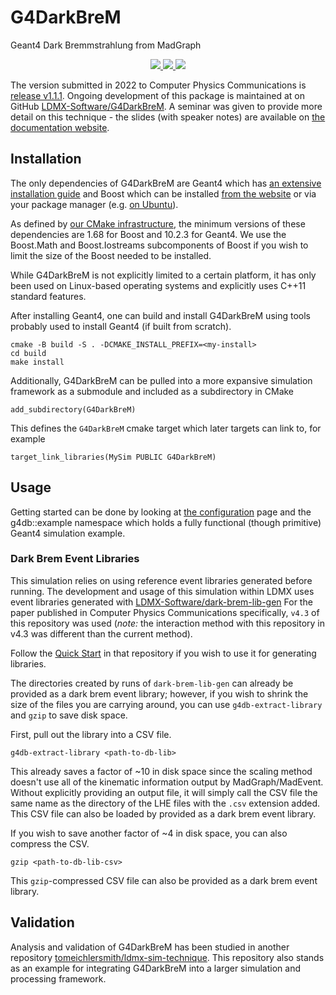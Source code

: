 # G4DarkBreM

Geant4 Dark Bremmstrahlung from MadGraph

<p align="center">
  <a href="https://www.apache.org/licenses/LICENSE-2.0" alt="Apache 2.0 license">
    <img src="https://img.shields.io/badge/license-Apache%202-blue" />
  </a>
  <a href="https://github.com/LDMX-Software/G4DarkBreM/actions" alt="Actions">
    <img src="https://img.shields.io/github/actions/workflow/status/LDMX-Software/G4DarkBreM/test.yml?branch=main" />
  </a>
  <a href="https://github.com/LDMX-Software/G4DarkBreM/releases" alt="Releases">
    <img src="https://img.shields.io/github/v/release/LDMX-Software/G4DarkBreM" />
  </a>
</p>

The version submitted in 2022 to Computer Physics Communications is [release v1.1.1](https://github.com/LDMX-Software/G4DarkBreM/releases/tag/v1.1.1).
Ongoing development of this package is maintained at on GitHub [LDMX-Software/G4DarkBreM](https://github.com/LDMX-Software/G4DarkBreM).
A seminar was given to provide more detail on this technique - the slides (with speaker notes) are available on 
[the documentation website](https://ldmx-software.github.io/G4DarkBreM/G4DarkBreM_HEP_Seminar.pdf).

## Installation
The only dependencies of G4DarkBreM are Geant4 which has [an extensive installation guide](http://cern.ch/geant4-userdoc/UsersGuides/InstallationGuide/html/)
and Boost which can be installed [from the website](https://www.boost.org/doc/libs/1_80_0/more/getting_started/unix-variants.html)
or via your package manager (e.g. [on Ubuntu](https://stackoverflow.com/questions/12578499/how-to-install-boost-on-ubuntu)).

As defined by [our CMake infrastructure](CMakeLists.txt), the minimum versions of these dependencies are 1.68 for Boost and 10.2.3 for Geant4.
We use the Boost.Math and Boost.Iostreams subcomponents of Boost if you wish to limit the size of the Boost needed to be installed.

While G4DarkBreM is not explicitly limited to a certain platform, it has only been used on Linux-based operating systems and explicitly uses C++11 standard features.

After installing Geant4, one can build and install G4DarkBreM using tools probably used to install Geant4 (if built from scratch).
```
cmake -B build -S . -DCMAKE_INSTALL_PREFIX=<my-install>
cd build
make install
```

Additionally, G4DarkBreM can be pulled into a more expansive simulation framework as a submodule and included as a subdirectory in CMake 
```
add_subdirectory(G4DarkBreM)
```
This defines the `G4DarkBreM` cmake target which later targets can link to, for example
```
target_link_libraries(MySim PUBLIC G4DarkBreM)
```

## Usage
Getting started can be done by looking at [the configuration](docs/configuration.md) page
and the g4db::example namespace which holds a fully functional (though primitive) Geant4
simulation example.

### Dark Brem Event Libraries
This simulation relies on using reference event libraries generated before running.
The development and usage of this simulation within LDMX uses event libraries generated with
[LDMX-Software/dark-brem-lib-gen](https://github.com/LDMX-Software/dark-brem-lib-gen)
For the paper published in Computer Physics Communications specifically, `v4.3` of this repository was used
(_note:_ the interaction method with this repository in v4.3 was different than the current method).

Follow the [Quick Start](https://github.com/LDMX-Software/dark-brem-lib-gen#quick-start) in that repository
if you wish to use it for generating libraries.

The directories created by runs of `dark-brem-lib-gen` can already be provided as a dark brem event library;
however, if you wish to shrink the size of the files you are carrying around, you can use
`g4db-extract-library` and `gzip` to save disk space.

First, pull out the library into a CSV file.
```
g4db-extract-library <path-to-db-lib>
```
This already saves a factor of ~10 in disk space since the scaling method doesn't use all
of the kinematic information output by MadGraph/MadEvent. Without explicitly providing
an output file, it will simply call the CSV file the same name as the directory of the 
LHE files with the `.csv` extension added. This CSV file can also be loaded by provided
as a dark brem event library.

If you wish to save another factor of ~4 in disk space, you can also compress the CSV.
```
gzip <path-to-db-lib-csv>
```
This `gzip`-compressed CSV file can also be provided as a dark brem event library.

## Validation
Analysis and validation of G4DarkBreM has been studied in another repository 
[tomeichlersmith/ldmx-sim-technique](https://github.com/tomeichlersmith/ldmx-sim-technique).
This repository also stands as an example for integrating G4DarkBreM into a larger simulation and processing framework.
